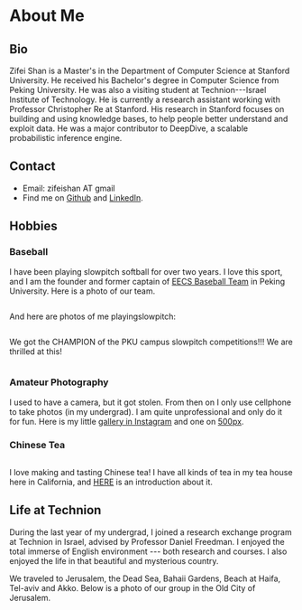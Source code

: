 About Me
====

Bio
----

Zifei Shan is a Master's in the Department of Computer Science
at Stanford University. He received his Bachelor's degree in Computer
Science from Peking University. He was also a visiting student at
Technion---Israel Institute of Technology. He is currently a research
assistant working with Professor Christopher Re at Stanford. His
research in Stanford focuses on building and using knowledge bases, to help
people better understand and exploit data. He was a major contributor to DeepDive,
a scalable probabilistic inference engine.

Contact
----

* Email: zifeishan AT gmail
* Find me on
  [Github](https://github.com/zifeishan) and 
  [LinkedIn](http://www.linkedin.com/pub/zifeishan/).


Hobbies
----

<h3 id="baseball">Baseball</h3>

I have been playing slowpitch softball for over two years. I love this sport, and I am the founder and former captain of [EECS Baseball Team](http://page.renren.com/601017046) in Peking University. Here is a photo of our team.

<div class="row">
  <div class="col-md-6 col-md-offset-3">
    <div class="col-md-12">
      <div class="thumbnail" style="max-width: 100%;">
        <a href="/images/eecsbaseball.jpg">
          <img class="" title="" src="/images/eecsbaseball_small.jpg" />
        </a>
      </div>
    </div>
  </div>
</div>

And here are photos of me playingslowpitch:

<div class="row">
  <div class="col-md-10 col-md-offset-1">
    <div class="col-md-4">
      <div class="thumbnail">
        <img class="" title="" src="/images/me_baseball.jpg" />
      </div>
    </div>
    <div class="col-md-4">
      <div class="thumbnail">
        <img class="" title="" src="/images/me-pitch.jpg" />
      </div>
    </div>
    <div class="col-md-4">
      <div class="thumbnail">
        <img class="" title="" src="/images/me-bat.jpg" />
      </div>
    </div>
  </div>
</div>

We got the CHAMPION of the PKU campus slowpitch competitions!!! We are thrilled at this!


<div class="row">
  <div class="col-md-10 col-md-offset-1">
    <div class="col-md-6">
      <div class="thumbnail" style="max-width: 438px;">
        <a href="/images/eecsbaseball-caps.jpg">
          <img class="" title="" src="/images/eecsbaseball-caps-small.jpg" />
        </a>
      </div>
    </div>
    <div class="col-md-6">
      <div class="thumbnail" style="max-width: 438px;">
        <a href="/images/eecsbaseball-champion.jpg">
          <img class="" title="" src="/images/eecsbaseball-champion-small.jpg" />
        </a>
      </div>
    </div>
  </div>
</div>


### Amateur Photography

I used to have a camera, but it got stolen. From then on I only use cellphone to take photos (in my undergrad). I am quite unprofessional and only do it for fun. Here is my little [gallery in Instagram](http://instagram.com/zifeishan) and one on [500px](https://500px.com/ZifeiShan).

### Chinese Tea

<div class="row">
<div class="thumbnail col-md-6 col-md-offset-3" style="max-width: 100%;">
  <a href="/2013/09/14/my-tea-house/">
    <img class="" title="" src="/images/tea/teahouse.jpg" />
  </a>
</div>
</div>

I love making and tasting Chinese tea! I have all kinds of tea in my tea house here in California, and [HERE]({{ref:2013/09/14/my-tea-house/}}) is an introduction about it.


<h2 id="technion">
Life at Technion
</h2>

During the last year of my undergrad, I joined a research exchange program at Technion in Israel, advised
by Professor Daniel Freedman.
I enjoyed the total immerse of English environment --- both research and courses. I also enjoyed the life in that beautiful and mysterious country.

We traveled to Jerusalem, the Dead Sea, Bahaii Gardens, Beach at Haifa, Tel-aviv and Akko. Below is a photo of our group in the Old City of Jerusalem.

<div class="row">
  <div class="col-md-8 col-md-offset-2">
    <div class="col-md-12">
      <div class="thumbnail" style="max-width: 100%;">
        <img class="" title="" src="/images/techpkugroup.jpg" />
      </div>
    </div>
  </div>
</div>
